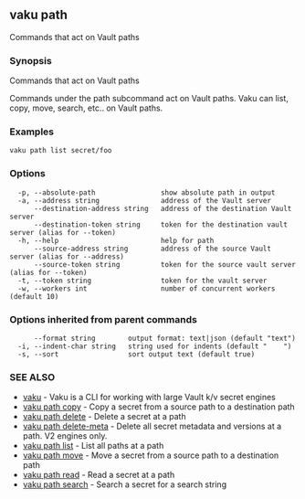 ## vaku path

Commands that act on Vault paths

### Synopsis

Commands that act on Vault paths

Commands under the path subcommand act on Vault paths. Vaku can list,
copy, move, search, etc.. on Vault paths.

### Examples

```
vaku path list secret/foo
```

### Options

```
  -p, --absolute-path                show absolute path in output
  -a, --address string               address of the Vault server
      --destination-address string   address of the destination Vault server
      --destination-token string     token for the destination vault server (alias for --token)
  -h, --help                         help for path
      --source-address string        address of the source Vault server (alias for --address)
      --source-token string          token for the source vault server (alias for --token)
  -t, --token string                 token for the vault server
  -w, --workers int                  number of concurrent workers (default 10)
```

### Options inherited from parent commands

```
      --format string        output format: text|json (default "text")
  -i, --indent-char string   string used for indents (default "    ")
  -s, --sort                 sort output text (default true)
```

### SEE ALSO

* [vaku](vaku.md)	 - Vaku is a CLI for working with large Vault k/v secret engines
* [vaku path copy](vaku_path_copy.md)	 - Copy a secret from a source path to a destination path
* [vaku path delete](vaku_path_delete.md)	 - Delete a secret at a path
* [vaku path delete-meta](vaku_path_delete-meta.md)	 - Delete all secret metadata and versions at a path. V2 engines only.
* [vaku path list](vaku_path_list.md)	 - List all paths at a path
* [vaku path move](vaku_path_move.md)	 - Move a secret from a source path to a destination path
* [vaku path read](vaku_path_read.md)	 - Read a secret at a path
* [vaku path search](vaku_path_search.md)	 - Search a secret for a search string

